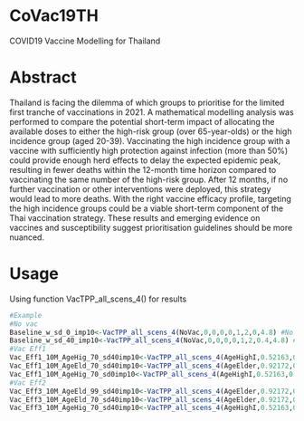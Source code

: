 # CoVac19TH
COVID19 Vaccine Modelling for Thailand
# Abstract
Thailand is facing the dilemma of which groups to prioritise for the limited first tranche of vaccinations in 2021. A mathematical modelling analysis was performed to compare the potential short-term impact of allocating the available doses to either the high-risk group (over 65-year-olds) or the high incidence group (aged 20-39). Vaccinating the high incidence group with a vaccine with sufficiently high protection against infection (more than 50%) could provide enough herd effects to delay the expected epidemic peak, resulting in fewer deaths within the 12-month time horizon compared to vaccinating the same number of the high-risk group. After 12 months, if no further vaccination or other interventions were deployed, this strategy would lead to more deaths. With the right vaccine efficacy profile, targeting the high incidence groups could be a viable short-term component of the Thai vaccination strategy. These results and emerging evidence on vaccines and susceptibility suggest prioritisation guidelines should be more nuanced.
# Usage
Using function VacTPP_all_scens_4() for results
```r
#Example
#No vac
Baseline_w_sd_0_imp10<-VacTPP_all_scens_4(NoVac,0,0,0,0,1,2,0,4.8) #No vac ,no social distancing
Baseline_w_sd_40_imp10<-VacTPP_all_scens_4(NoVac,0,0,0,0,1,2,0.4,4.8) #No vac ,Eff 40% social distancing
#Vac Eff1
Vac_Eff1_10M_AgeHig_70_sd40imp10<-VacTPP_all_scens_4(AgeHighI,0.52163,0.7,0,0,1,2,0.4,4.8)
Vac_Eff1_10M_AgeEld_70_sd40imp10<-VacTPP_all_scens_4(AgeElder,0.92172,0.7,0,0,1,2,0.4,4.8)
Vac_Eff1_10M_AgeHig_70_sd0imp10<-VacTPP_all_scens_4(AgeHighI,0.52163,0.7,0,0,1,2,0,4.8)
#Vac Eff2
Vac_Eff3_10M_AgeEld_99_sd40imp10<-VacTPP_all_scens_4(AgeElder,0.92172,0,0,0.999,1,2,0.4,4.8)
Vac_Eff3_10M_AgeEld_70_sd40imp10<-VacTPP_all_scens_4(AgeElder,0.92172,0,0,0.7,1,2,0.4,4.8)
Vac_Eff3_10M_AgeHig_70_sd40imp10<-VacTPP_all_scens_4(AgeHighI,0.52163,0,0,0.7,1,2,0.4,4.8)
```
